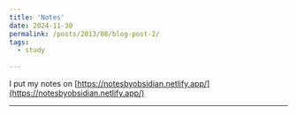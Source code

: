 ```yaml
---
title: 'Notes'
date: 2024-11-30
permalink: /posts/2013/08/blog-post-2/
tags:
  - study
 
---
```


I put my notes on [https://notesbyobsidian.netlify.app/](https://notesbyobsidian.netlify.app/)


------
